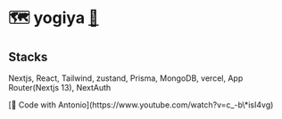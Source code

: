 # 🗺️ yogiya [🔗](https://yogiya.vercel.app/trips)

## Stacks

Nextjs, React, Tailwind, zustand, Prisma, MongoDB, vercel, App Router(Nextjs 13), NextAuth

<div class="color: #ccc">
[🙏 Code with Antonio](https://www.youtube.com/watch?v=c_-b\*isI4vg)
</div>
